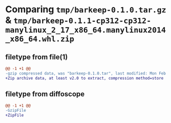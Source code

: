 # Comparing `tmp/barkeep-0.1.0.tar.gz` & `tmp/barkeep-0.1.1-cp312-cp312-manylinux_2_17_x86_64.manylinux2014_x86_64.whl.zip`

## filetype from file(1)

```diff
@@ -1 +1 @@
-gzip compressed data, was "barkeep-0.1.0.tar", last modified: Mon Feb 19 22:16:46 2024, max compression
+Zip archive data, at least v2.0 to extract, compression method=store
```

## filetype from diffoscope

```diff
@@ -1 +1 @@
-GzipFile
+ZipFile
```

